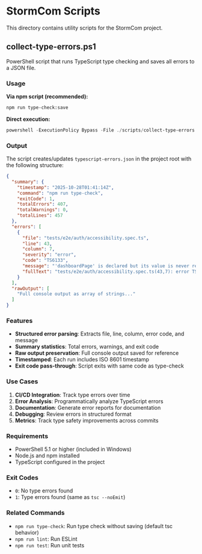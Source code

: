 # StormCom Scripts

This directory contains utility scripts for the StormCom project.

## collect-type-errors.ps1

PowerShell script that runs TypeScript type checking and saves all errors to a JSON file.

### Usage

**Via npm script (recommended):**
```bash
npm run type-check:save
```

**Direct execution:**
```powershell
powershell -ExecutionPolicy Bypass -File ./scripts/collect-type-errors.ps1
```

### Output

The script creates/updates `typescript-errors.json` in the project root with the following structure:

```json
{
  "summary": {
    "timestamp": "2025-10-28T01:41:14Z",
    "command": "npm run type-check",
    "exitCode": 1,
    "totalErrors": 407,
    "totalWarnings": 0,
    "totalLines": 457
  },
  "errors": [
    {
      "file": "tests/e2e/auth/accessibility.spec.ts",
      "line": 43,
      "column": 7,
      "severity": "error",
      "code": "TS6133",
      "message": "'dashboardPage' is declared but its value is never read.",
      "fullText": "tests/e2e/auth/accessibility.spec.ts(43,7): error TS6133: 'dashboardPage' is declared but its value is never read."
    }
  ],
  "rawOutput": [
    "Full console output as array of strings..."
  ]
}
```

### Features

- **Structured error parsing**: Extracts file, line, column, error code, and message
- **Summary statistics**: Total errors, warnings, and exit code
- **Raw output preservation**: Full console output saved for reference
- **Timestamped**: Each run includes ISO 8601 timestamp
- **Exit code pass-through**: Script exits with same code as type-check

### Use Cases

1. **CI/CD Integration**: Track type errors over time
2. **Error Analysis**: Programmatically analyze TypeScript errors
3. **Documentation**: Generate error reports for documentation
4. **Debugging**: Review errors in structured format
5. **Metrics**: Track type safety improvements across commits

### Requirements

- PowerShell 5.1 or higher (included in Windows)
- Node.js and npm installed
- TypeScript configured in the project

### Exit Codes

- `0`: No type errors found
- `1`: Type errors found (same as `tsc --noEmit`)

### Related Commands

- `npm run type-check`: Run type check without saving (default tsc behavior)
- `npm run lint`: Run ESLint
- `npm run test`: Run unit tests
